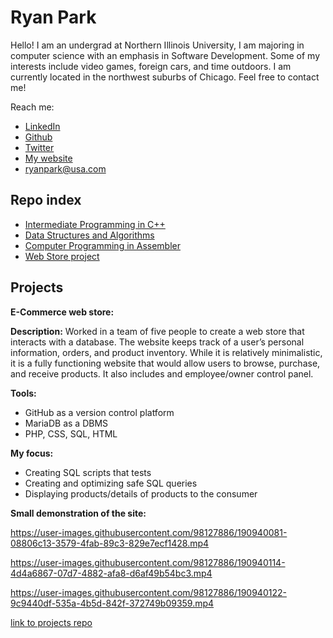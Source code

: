 # Ryan Park
 Hello! I am an undergrad at Northern Illinois University, I am
majoring in  computer science with an emphasis in Software
Development. Some of my  interests include video games, foreign cars,
and time outdoors. I am  currently located in the northwest suburbs of
Chicago. Feel free to contact me!

Reach me:
 - [LinkedIn](https://www.linkedin.com/in/ryanipark/)
 - [Github](github.com/ryanipark)
 - [Twitter](https://www.twitter.com/ryanipark/)
 - [My website](ryanipark.com)
 - ryanpark@usa.com

## Repo index

 - [Intermediate Programming in C++](https://github.com/ryanipark/intermediateCPP)
 - [Data Structures and Algorithms](https://github.com/ryanipark/Data-Structures-Algorithms)
 - [Computer Programming in Assembler](https://github.com/ryanipark/Computer-Prog-Assembler)
 - [Web Store project](https://github.com/ryanipark/466-WebStore-Project)


## Projects
**E-Commerce web store:**

**Description:** Worked in a team of five people to create a web store that interacts with a database. The website keeps track of a user’s personal information, orders, and product inventory. While it is relatively minimalistic, it is a fully functioning website that would allow users to browse, purchase, and receive products. It also includes and employee/owner control panel.

**Tools:** 

 - GitHub as a version control platform
 - MariaDB as a DBMS
 - PHP, CSS, SQL, HTML

**My focus:**  

 - Creating SQL scripts that tests 
 - Creating and optimizing safe SQL queries
 - Displaying products/details of products to the consumer

**Small demonstration of the site:**


https://user-images.githubusercontent.com/98127886/190940081-08806c13-3579-4fab-89c3-829e7ecf1428.mp4



https://user-images.githubusercontent.com/98127886/190940114-4d4a6867-07d7-4882-afa8-d6af49b54bc3.mp4



https://user-images.githubusercontent.com/98127886/190940122-9c9440df-535a-4b5d-842f-372749b09359.mp4

[link to projects repo](https://github.com/ryanipark/466-WebStore-Project)

